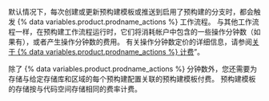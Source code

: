 默认情况下，每次创建或更新预构建模板或推送到启用了预构建的分支时，都会触发 {% data variables.product.prodname_actions %} 工作流程。 与其他工作流程一样，在预构建工作流程运行时，它们将消耗帐户中包含的一些操作分钟数（如果有），或者产生操作分钟数的费用。 有关操作分钟数定价的详细信息，请参阅[关于 {% data variables.product.prodname_actions %} 计费](/billing/managing-billing-for-github-actions/about-billing-for-github-actions)”。

除了 {% data variables.product.prodname_actions %} 分钟数外，您还需要为存储与给定存储库和区域的每个预构建配置关联的预构建模板付费。 预构建模板的存储按与代码空间存储相同的费率计费。